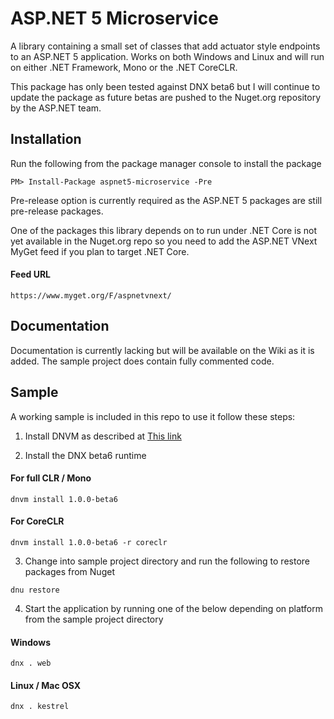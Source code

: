 # ASP.NET 5 Microservice

A library containing a small set of classes that add actuator style endpoints to an ASP.NET 5 application. Works on both Windows and Linux and will run on either .NET Framework, Mono or the .NET CoreCLR.

This package has only been tested against DNX beta6 but I will continue to update the package as future betas are pushed to the Nuget.org repository by the ASP.NET team.

## Installation

Run the following from the package manager console to install the package

```
PM> Install-Package aspnet5-microservice -Pre
```

Pre-release option is currently required as the ASP.NET 5 packages are still pre-release packages.

One of the packages this library depends on to run under .NET Core is not yet available in the Nuget.org repo so you need to add the ASP.NET VNext MyGet feed if you plan to target .NET Core.

#### Feed URL
```
https://www.myget.org/F/aspnetvnext/
```

## Documentation

Documentation is currently lacking but will be available on the Wiki as it is added. The sample project does contain fully commented code.

## Sample

A working sample is included in this repo to use it follow these steps:

1. Install DNVM as described at [This link](https://github.com/aspnet/Home)

2. Install the DNX beta6 runtime

#### For full CLR / Mono
```
dnvm install 1.0.0-beta6
```

#### For CoreCLR
```
dnvm install 1.0.0-beta6 -r coreclr
```

3. Change into sample project directory and run the following to restore packages from Nuget

```
dnu restore
```

4. Start the application by running one of the below depending on platform from the sample project directory

#### Windows
```
dnx . web
```

#### Linux / Mac OSX
```
dnx . kestrel
```

